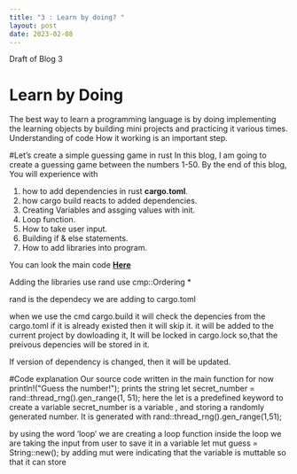 ```yaml
---
title: "3 : Learn by doing? "
layout: post
date: 2023-02-08
---
```

Draft of Blog 3

# Learn by Doing
The best way to learn a programming language is by doing implementing the learning objects by building mini projects and practicing it various times. Understanding of code How it working is an important step.

#Let’s create a simple guessing game in rust
In this blog, I am going to create a guessing game between the numbers 1-50. By the end of this blog, You will experience with 
1. how to add dependencies in rust  **cargo.toml**. 
2. how cargo build reacts to added dependencies.
3. Creating Variables and assging values with init.
4. Loop function.
5. How to take user input.
6. Building if & else statements.
7. How to add libraries into program.


You can look the main code **[Here](https://github.com/Sathvik-Chowdary-Veerapaneni/Learning-the-RUST/blob/main/Code/main.rs)**

Adding the libraries 
use rand 
use cmp::Ordering *

rand is the dependecy we are adding to cargo.toml

when we use the cmd cargo.build it will check the depencies from the cargo.toml  if it is already existed then it will skip it. it will be added to the current project by dowloading it, It will be locked in cargo.lock so,that the preivous depencies will be stored in it.

If version of dependency is changed, then it will be updated. 

#Code explanation
Our source code written in the main function for now 
println!("Guess the number!");
 prints the string
let secret_number = rand::thread_rng().gen_range(1, 51);
here the let is a predefined keyword to create a variable
secret_number is a variable , and storing a randomly generated number.
It is generated with
rand::thread_rng().gen_range(1,51);

by using the word ‘loop’ we are creating a loop function 
inside the loop
we are taking the input from user
to save it in a variable
let mut guess = String::new();
by adding mut were indicating that the variable is muttable so that it can store
